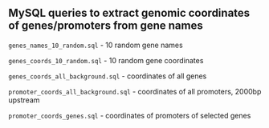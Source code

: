 MySQL queries to extract genomic coordinates of genes/promoters from gene names
---------------------------------------------------------------------------------

`genes_names_10_random.sql` - 10 random gene names

`genes_coords_10_random.sql` - 10 random gene coordinates

`genes_coords_all_background.sql` - coordinates of all genes

`promoter_coords_all_background.sql` - coordinates of all promoters, 2000bp upstream

`promoter_coords_genes.sql` - coordinates of promoters of selected genes